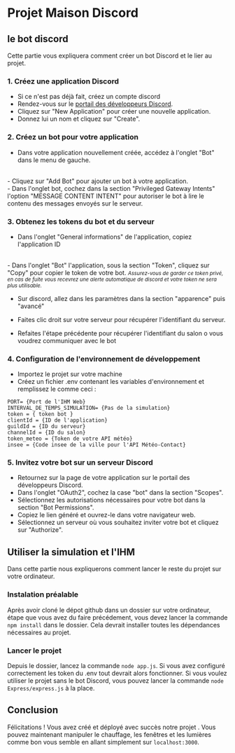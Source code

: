 # Projet Maison Discord

## le bot discord

Cette partie vous expliquera comment créer un bot Discord et le
lier au projet.


### 1. Créez une application Discord

- Si ce n'est pas déjà fait, créez un compte discord    
- Rendez-vous sur le [portail des développeurs Discord](https://discord.com/developers/applications).
- Cliquez sur "New Application" pour créer une nouvelle application.
- Donnez lui un nom et cliquez sur "Create".

### 2. Créez un bot pour votre application

- Dans votre application nouvellement créée, accédez à l'onglet "Bot" dans le menu de gauche.
</br>
- Cliquez sur "Add Bot" pour ajouter un bot à votre application.
</br>
- Dans l'onglet bot, cochez dans la section "Privileged Gateway Intents" l'option "MESSAGE CONTENT INTENT" pour autoriser le bot à lire le contenu des messages envoyés sur le serveur.

### 3. Obtenez les tokens du bot et du serveur

- Dans l'onglet "General informations" de l'application, copiez l'application ID
</br>
- Dans l'onglet "Bot" l'application, sous la section "Token", cliquez sur "Copy" pour copier le token de votre bot. 
<i><small>Assurez-vous de garder ce token privé, en cas de fuite vous recevrez une alerte automatique de discord et votre token ne sera plus utilisable.</small></i>

- Sur discord, allez dans les paramètres dans la section "apparence" puis "avancé"  

- Faites clic droit sur votre serveur pour récupérer l'identifiant du serveur.

- Refaites l'étape précédente pour récupérer l'identifiant du salon o vous voudrez communiquer avec le bot

### 4. Configuration de l'environnement de développement


- Importez le projet sur votre machine
- Créez un fichier .env contenant les variables d'environnement et remplissez le comme ceci : 

```
PORT= {Port de l'IHM Web}
INTERVAL_DE_TEMPS_SIMULATION= {Pas de la simulation}
token = { token bot } 
clientId = {ID de l'application}
guildId = {ID du serveur}
channelId = {ID du salon}
token_meteo = {Token de votre API météo}
insee = {Code insee de la ville pour l'API Météo-Contact}
```


### 5. Invitez votre bot sur un serveur Discord

- Retournez sur la page de votre application sur le portail des développeurs Discord.
- Dans l'onglet "OAuth2", cochez la case "bot" dans la section "Scopes".
- Sélectionnez les autorisations nécessaires pour votre bot dans la section "Bot Permissions".
- Copiez le lien généré et ouvrez-le dans votre navigateur web.
- Sélectionnez un serveur où vous souhaitez inviter votre bot et cliquez sur "Authorize".

## Utiliser la simulation et l'IHM
Dans cette partie nous expliquerons comment lancer le reste du projet sur votre ordinateur.

### Instalation préalable
Après avoir cloné le dépot github dans un dossier sur votre ordinateur, étape que vous avez du faire précédement, vous devez lancer la commande ```npm install``` dans le dossier. Cela devrait installer toutes les dépendances nécessaires au projet.

### Lancer le projet
Depuis le dossier, lancez la commande ```node app.js```. Si vous avez configuré correctement les token du .env tout devrait alors fonctionner. Si vous voulez utiliser le projet sans le bot Discord, vous pouvez lancer la commande ```node Express/express.js``` à la place.

## Conclusion

Félicitations ! Vous avez créé et déployé avec succès notre projet . Vous pouvez maintenant manipuler le chauffage, les fenêtres et les lumières comme bon vous semble en allant simplement sur ```localhost:3000```.
